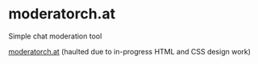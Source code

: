 # moderatorch.at

Simple chat moderation tool

[moderatorch.at](https://www.moderatorch.at) (haulted due to in-progress HTML and CSS design work)


